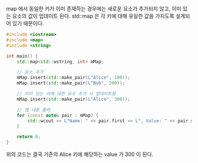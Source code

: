 map 에서 동일한 키가 이미 존재하는 경우에는 새로운 요소가 추가되지 않고, 이미 있는 요소의 값이 업데이트 된다.
std::map 은 각 키에 대해 유일한 값을 가지도록 설계되어 있기 때문이다.

```c++
#include <iostream>
#include <map>
#include <string>

int main() {
    std::map<std::wstring, int> mMap;

    // 요소 추가
    mMap.insert(std::make_pair(L"Alice", 100));
    mMap.insert(std::make_pair(L"Bob", 200));

    // 이미 있는 키에 대한 요소 추가 시 업데이트됨
    mMap.insert(std::make_pair(L"Alice", 300));

    // 맵 내용 출력
    for (const auto& pair : mMap) {
        std::wcout << L"Name: " << pair.first << L", Value: " << pair.second << std::endl;
    }

    return 0;
}
```

위의 코드는 결국 기존의 Alice 키에 해당하는 value 가 300 이 된다.